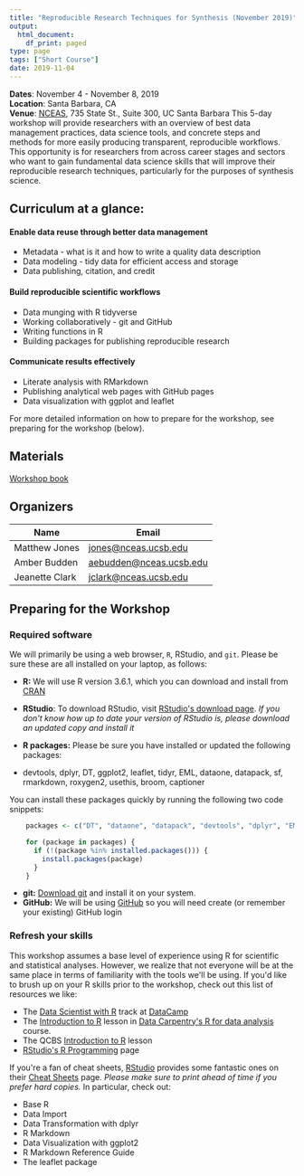 ```yaml
---
title: "Reproducible Research Techniques for Synthesis (November 2019)"
output:
  html_document:
    df_print: paged
type: page
tags: ["Short Course"]
date: 2019-11-04
---
```




__Dates__: November 4 - November 8, 2019<br>
__Location__: Santa Barbara, CA<br>
__Venue__: [NCEAS](https://www.nceas.ucsb.edu), 735 State St., Suite 300, UC Santa Barbara
This 5-day workshop will provide researchers with an overview of best data management practices, data science tools, and concrete steps and methods for more easily producing transparent, reproducible workflows. This opportunity is for researchers from across career stages and sectors who want to gain fundamental data science skills that will improve their reproducible research techniques, particularly for the purposes of synthesis science.


## Curriculum at a glance:

#### Enable data reuse through better data management

* Metadata - what is it and how to write a quality data description
* Data modeling - tidy data for efficient access and storage
* Data publishing, citation, and credit

#### Build reproducible scientific workflows

* Data munging with R tidyverse
* Working collaboratively - git and GitHub
* Writing functions in R
* Building packages for publishing reproducible research

#### Communicate results effectively

* Literate analysis with RMarkdown
* Publishing analytical web pages with GitHub pages
* Data visualization with ggplot and leaflet

For more detailed information on how to prepare for the workshop, see preparing for the workshop (below).

## Materials

[Workshop book](/2019-11-RRCourse)

## Organizers

|Name         | Email              |
|-------------|--------------------|
|Matthew Jones| jones@nceas.ucsb.edu |
|Amber Budden | aebudden@nceas.ucsb.edu|
|Jeanette Clark| jclark@nceas.ucsb.edu |

## Preparing for the Workshop

### Required software

We will primarily be using a web browser, `R`, RStudio, and `git`. Please be sure these are all installed on your laptop, as follows:

- **R:** We will use R version 3.6.1, which you can download and install from [CRAN](https://cran.rstudio.com)

- **RStudio**: To download RStudio, visit [RStudio's download page](https://www.rstudio.com/products/rstudio/download/).
  *If you don't know how up to date your version of RStudio is, please download an updated copy and install it*

- **R packages:** Please be sure you have installed or updated the following packages:

- devtools, dplyr, DT, ggplot2, leaflet, tidyr, EML, dataone, datapack, sf, rmarkdown, roxygen2, usethis, broom, captioner

You can install these packages quickly by running the following two code snippets:

```r
    packages <- c("DT", "dataone", "datapack", "devtools", "dplyr", "EML", "ggmap", "ggplot2", "leaflet", "readxl", "tidyr", "scales", "sf", "rmarkdown", "roxygen2", "usethis", "broom", "captioner")
```

```r
    for (package in packages) {
      if (!(package %in% installed.packages())) {
        install.packages(package)
      }
    }
```

- **git:** [Download git](https://git-scm.com/downloads) and install it on your system.
- **GitHub:** We will be using [GitHub](https://github.com) so you will need create (or remember your existing) GitHub login

### Refresh your skills

This workshop assumes a base level of experience using R for scientific and statistical analyses.
However, we realize that not everyone will be at the same place in terms of familiarity with the tools we'll be using.
If you'd like to brush up on your R skills prior to the workshop, check out this list of resources we like:

- The [Data Scientist with R](https://www.datacamp.com/tracks/data-scientist-with-r) track at [DataCamp](https://www.datacamp.com)
- The [Introduction to R](http://www.datacarpentry.org/R-ecology-lesson/01-intro-to-r.html) lesson in [Data Carpentry's R for data analysis](http://www.datacarpentry.org/R-ecology-lesson/) course.
- The QCBS [Introduction to R](https://qcbs.ca/wiki/r) lesson
- [RStudio's R Programming](https://www.rstudio.com/online-learning/) page

If you're a fan of cheat sheets, [RStudio](https://www.rstudio.com) provides some fantastic ones on their [Cheat Sheets](https://www.rstudio.com/resources/cheatsheets/) page.
*Please make sure to print ahead of time if you prefer hard copies.*
In particular, check out:

* Base R
* Data Import
* Data Transformation with dplyr
* R Markdown
* Data Visualization with ggplot2
* R Markdown Reference Guide
* The leaflet package
